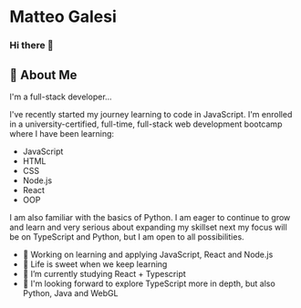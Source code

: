 # Matteo Galesi
### Hi there 👋

## 🚀 About Me
I'm a full-stack developer...

I've recently started my journey learning to code in JavaScript. I'm enrolled in a university-certified, full-time, full-stack web development bootcamp where I have been learning:

- JavaScript
- HTML
- CSS
- Node.js
- React
- OOP


I am also familiar with the basics of Python.
I am eager to continue to grow and learn and very serious about expanding my skillset next my focus will be on TypeScript and Python, but I am open to all possibilities.

- 🔭 Working on learning and applying JavaScript, React and Node.js
- 🍯 Life is sweet when we keep learning 
- 🌱 I’m currently studying React + Typescript
-  👀 I'm looking forward to explore TypeScript more in depth, but also Python, Java and WebGL
